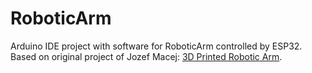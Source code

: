# RoboticArm
Arduino IDE project with software for RoboticArm controlled by ESP32. Based on original project of Jozef Macej: [3D Printed Robotic Arm](https://www.youtube.com/watch?v=dlAjBVg1W2E).
